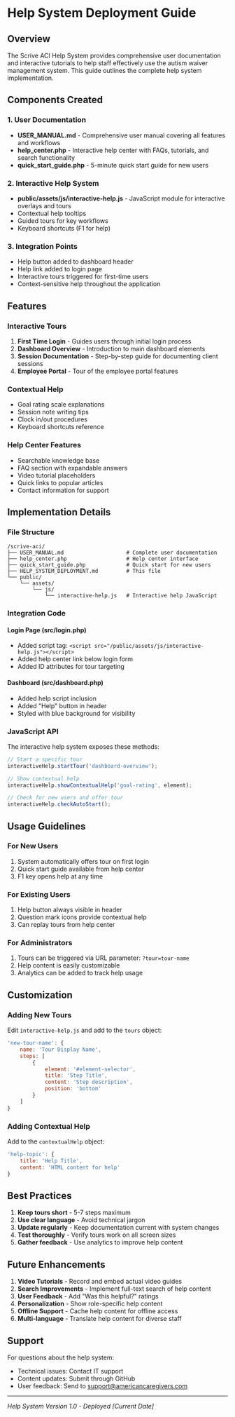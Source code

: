 # Help System Deployment Guide

## Overview

The Scrive ACI Help System provides comprehensive user documentation and interactive tutorials to help staff effectively use the autism waiver management system. This guide outlines the complete help system implementation.

## Components Created

### 1. User Documentation
- **USER_MANUAL.md** - Comprehensive user manual covering all features and workflows
- **help_center.php** - Interactive help center with FAQs, tutorials, and search functionality
- **quick_start_guide.php** - 5-minute quick start guide for new users

### 2. Interactive Help System
- **public/assets/js/interactive-help.js** - JavaScript module for interactive overlays and tours
- Contextual help tooltips
- Guided tours for key workflows
- Keyboard shortcuts (F1 for help)

### 3. Integration Points
- Help button added to dashboard header
- Help link added to login page
- Interactive tours triggered for first-time users
- Context-sensitive help throughout the application

## Features

### Interactive Tours
1. **First Time Login** - Guides users through initial login process
2. **Dashboard Overview** - Introduction to main dashboard elements
3. **Session Documentation** - Step-by-step guide for documenting client sessions
4. **Employee Portal** - Tour of the employee portal features

### Contextual Help
- Goal rating scale explanations
- Session note writing tips
- Clock in/out procedures
- Keyboard shortcuts reference

### Help Center Features
- Searchable knowledge base
- FAQ section with expandable answers
- Video tutorial placeholders
- Quick links to popular articles
- Contact information for support

## Implementation Details

### File Structure
```
/scrive-aci/
├── USER_MANUAL.md                    # Complete user documentation
├── help_center.php                   # Help center interface
├── quick_start_guide.php             # Quick start for new users
├── HELP_SYSTEM_DEPLOYMENT.md         # This file
└── public/
    └── assets/
        └── js/
            └── interactive-help.js   # Interactive help JavaScript
```

### Integration Code

#### Login Page (src/login.php)
- Added script tag: `<script src="/public/assets/js/interactive-help.js"></script>`
- Added help center link below login form
- Added ID attributes for tour targeting

#### Dashboard (src/dashboard.php)
- Added help script inclusion
- Added "Help" button in header
- Styled with blue background for visibility

### JavaScript API

The interactive help system exposes these methods:
```javascript
// Start a specific tour
interactiveHelp.startTour('dashboard-overview');

// Show contextual help
interactiveHelp.showContextualHelp('goal-rating', element);

// Check for new users and offer tour
interactiveHelp.checkAutoStart();
```

## Usage Guidelines

### For New Users
1. System automatically offers tour on first login
2. Quick start guide available from help center
3. F1 key opens help at any time

### For Existing Users
1. Help button always visible in header
2. Question mark icons provide contextual help
3. Can replay tours from help center

### For Administrators
1. Tours can be triggered via URL parameter: `?tour=tour-name`
2. Help content is easily customizable
3. Analytics can be added to track help usage

## Customization

### Adding New Tours
Edit `interactive-help.js` and add to the `tours` object:
```javascript
'new-tour-name': {
    name: 'Tour Display Name',
    steps: [
        {
            element: '#element-selector',
            title: 'Step Title',
            content: 'Step description',
            position: 'bottom'
        }
    ]
}
```

### Adding Contextual Help
Add to the `contextualHelp` object:
```javascript
'help-topic': {
    title: 'Help Title',
    content: 'HTML content for help'
}
```

## Best Practices

1. **Keep tours short** - 5-7 steps maximum
2. **Use clear language** - Avoid technical jargon
3. **Update regularly** - Keep documentation current with system changes
4. **Test thoroughly** - Verify tours work on all screen sizes
5. **Gather feedback** - Use analytics to improve help content

## Future Enhancements

1. **Video Tutorials** - Record and embed actual video guides
2. **Search Improvements** - Implement full-text search of help content
3. **User Feedback** - Add "Was this helpful?" ratings
4. **Personalization** - Show role-specific help content
5. **Offline Support** - Cache help content for offline access
6. **Multi-language** - Translate help content for diverse staff

## Support

For questions about the help system:
- Technical issues: Contact IT support
- Content updates: Submit through GitHub
- User feedback: Send to support@americancaregivers.com

---

*Help System Version 1.0 - Deployed [Current Date]*